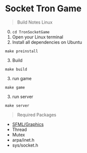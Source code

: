 # Socket Tron Game


> Build Notes Linux

0) ```cd TronSocketGame```
1) Open your Linux terminal
2) Install all dependencies on Ubuntu
```
make preinstall
```
3) Build
```
make build
```
3) run game
```
make game
```
3) run server
```
make server
```

> Required Packages

- [SFML/Graphics](https://www.sfml-dev.org/)
- Thread
- Mutex
- arpa/inet.h
- sys/socket.h